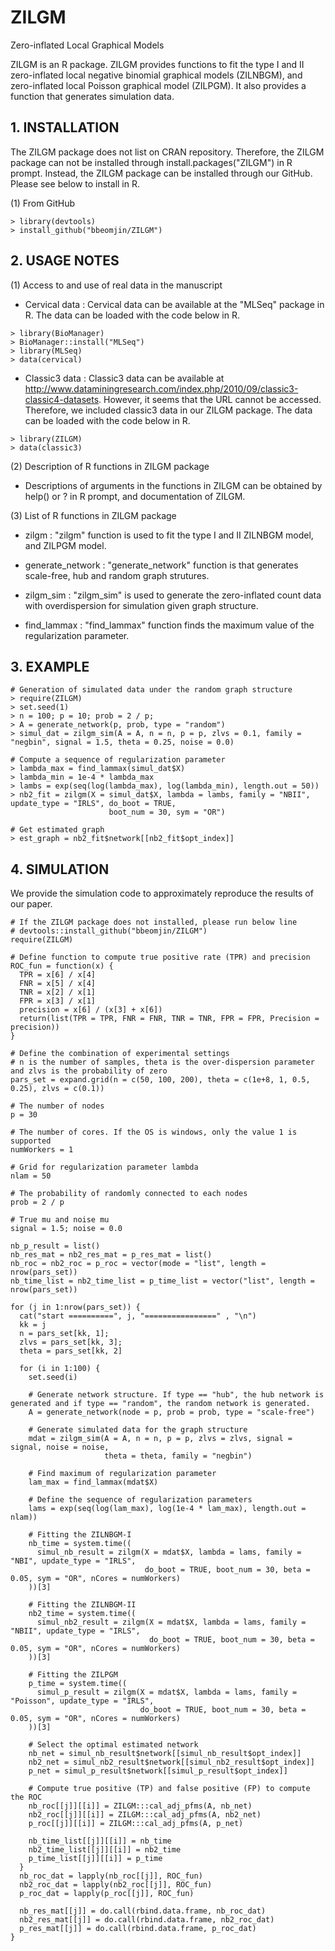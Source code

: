 # ZILGM
Zero-inflated Local Graphical Models

ZILGM is an R package. ZILGM provides functions to fit the type I and II zero-inflated local negative binomial graphical models (ZILNBGM), and zero-inflated local Poisson graphical model (ZILPGM).
It also provides a function that generates simulation data. 

## 1. INSTALLATION

The ZILGM package does not list on CRAN repository. Therefore, the ZILGM package can not be installed through install.packages("ZILGM") in R prompt.
Instead, the ZILGM package can be installed through our GitHub.
Please see below to install in R.

(1) From GitHub
```{r}
> library(devtools)
> install_github("bbeomjin/ZILGM")
```

## 2. USAGE NOTES

(1) Access to and use of real data in the manuscript

- Cervical data : Cervical data can be available at the "MLSeq" package in R. The data can be loaded with the code below in R.
```{r}
> library(BioManager)
> BioManager::install("MLSeq")
> library(MLSeq)
> data(cervical)
```
- Classic3 data : Classic3 data can be available at http://www.dataminingresearch.com/index.php/2010/09/classic3-classic4-datasets. 
	         However, it seems that the URL cannot be accessed. Therefore, we included classic3 data in our ZILGM package.
	         The data can be loaded with the code below in R.
```{r}
> library(ZILGM)
> data(classic3)
```

(2) Description of R functions in ZILGM package

- Descriptions of arguments in the functions in ZILGM can be obtained by help() or ? in R prompt, and documentation of ZILGM.   


(3) List of R functions in ZILGM package

- zilgm : "zilgm" function is used to fit the type I and II ZILNBGM model, and ZILPGM model.

- generate_network : "generate_network" function is that generates scale-free, hub and random graph strutures.

- zilgm_sim : "zilgm_sim" is used to generate the zero-inflated count data with overdispersion for simulation given graph structure.

- find_lammax : "find_lammax"  function finds the maximum value of the regularization parameter.


## 3. EXAMPLE

```{r}
# Generation of simulated data under the random graph structure
> require(ZILGM)
> set.seed(1)
> n = 100; p = 10; prob = 2 / p;
> A = generate_network(p, prob, type = "random")
> simul_dat = zilgm_sim(A = A, n = n, p = p, zlvs = 0.1, family = "negbin", signal = 1.5, theta = 0.25, noise = 0.0)    

# Compute a sequence of regularization parameter
> lambda_max = find_lammax(simul_dat$X)
> lambda_min = 1e-4 * lambda_max
> lambs = exp(seq(log(lambda_max), log(lambda_min), length.out = 50))
> nb2_fit = zilgm(X = simul_dat$X, lambda = lambs, family = "NBII", update_type = "IRLS", do_boot = TRUE,
                      boot_num = 30, sym = "OR")

# Get estimated graph
> est_graph = nb2_fit$network[[nb2_fit$opt_index]]
```
## 4. SIMULATION

We provide the simulation code to approximately reproduce the results of our paper.
```{r}
# If the ZILGM package does not installed, please run below line
# devtools::install_github("bbeomjin/ZILGM")
require(ZILGM)

# Define function to compute true positive rate (TPR) and precision
ROC_fun = function(x) {
  TPR = x[6] / x[4]
  FNR = x[5] / x[4]
  TNR = x[2] / x[1]
  FPR = x[3] / x[1]
  precision = x[6] / (x[3] + x[6])
  return(list(TPR = TPR, FNR = FNR, TNR = TNR, FPR = FPR, Precision = precision))
}

# Define the combination of experimental settings
# n is the number of samples, theta is the over-dispersion parameter and zlvs is the probability of zero
pars_set = expand.grid(n = c(50, 100, 200), theta = c(1e+8, 1, 0.5, 0.25), zlvs = c(0.1))

# The number of nodes
p = 30

# The number of cores. If the OS is windows, only the value 1 is supported
numWorkers = 1

# Grid for regularization parameter lambda
nlam = 50

# The probability of randomly connected to each nodes
prob = 2 / p

# True mu and noise mu
signal = 1.5; noise = 0.0

nb_p_result = list()
nb_res_mat = nb2_res_mat = p_res_mat = list()
nb_roc = nb2_roc = p_roc = vector(mode = "list", length = nrow(pars_set))
nb_time_list = nb2_time_list = p_time_list = vector("list", length = nrow(pars_set))

for (j in 1:nrow(pars_set)) {
  cat("start ==========", j, "================" , "\n")
  kk = j
  n = pars_set[kk, 1]; 
  zlvs = pars_set[kk, 3];
  theta = pars_set[kk, 2]
  
  for (i in 1:100) {
    set.seed(i)
    
    # Generate network structure. If type == "hub", the hub network is generated and if type == "random", the random network is generated.
    A = generate_network(node = p, prob = prob, type = "scale-free")
    
    # Generate simulated data for the graph structure
    mdat = zilgm_sim(A = A, n = n, p = p, zlvs = zlvs, signal = signal, noise = noise,
                     theta = theta, family = "negbin")
    
    # Find maximum of regularization parameter
    lam_max = find_lammax(mdat$X)
    
    # Define the sequence of regularization parameters
    lams = exp(seq(log(lam_max), log(1e-4 * lam_max), length.out = nlam))
    
    # Fitting the ZILNBGM-I
    nb_time = system.time((
      simul_nb_result = zilgm(X = mdat$X, lambda = lams, family = "NBI", update_type = "IRLS", 
                              do_boot = TRUE, boot_num = 30, beta = 0.05, sym = "OR", nCores = numWorkers)
    ))[3]
    
    # Fitting the ZILNBGM-II
    nb2_time = system.time((
      simul_nb2_result = zilgm(X = mdat$X, lambda = lams, family = "NBII", update_type = "IRLS", 
                               do_boot = TRUE, boot_num = 30, beta = 0.05, sym = "OR", nCores = numWorkers)
    ))[3]
    
    # Fitting the ZILPGM
    p_time = system.time((
      simul_p_result = zilgm(X = mdat$X, lambda = lams, family = "Poisson", update_type = "IRLS",
                             do_boot = TRUE, boot_num = 30, beta = 0.05, sym = "OR", nCores = numWorkers)
    ))[3]
    
    # Select the optimal estimated network
    nb_net = simul_nb_result$network[[simul_nb_result$opt_index]]
    nb2_net = simul_nb2_result$network[[simul_nb2_result$opt_index]]
    p_net = simul_p_result$network[[simul_p_result$opt_index]]
    
    # Compute true positive (TP) and false positive (FP) to compute the ROC
    nb_roc[[j]][[i]] = ZILGM:::cal_adj_pfms(A, nb_net)
    nb2_roc[[j]][[i]] = ZILGM:::cal_adj_pfms(A, nb2_net)
    p_roc[[j]][[i]] = ZILGM:::cal_adj_pfms(A, p_net)
    
    nb_time_list[[j]][[i]] = nb_time
    nb2_time_list[[j]][[i]] = nb2_time
    p_time_list[[j]][[i]] = p_time
  }
  nb_roc_dat = lapply(nb_roc[[j]], ROC_fun)
  nb2_roc_dat = lapply(nb2_roc[[j]], ROC_fun)
  p_roc_dat = lapply(p_roc[[j]], ROC_fun)
  
  nb_res_mat[[j]] = do.call(rbind.data.frame, nb_roc_dat)
  nb2_res_mat[[j]] = do.call(rbind.data.frame, nb2_roc_dat)
  p_res_mat[[j]] = do.call(rbind.data.frame, p_roc_dat)
}
```
